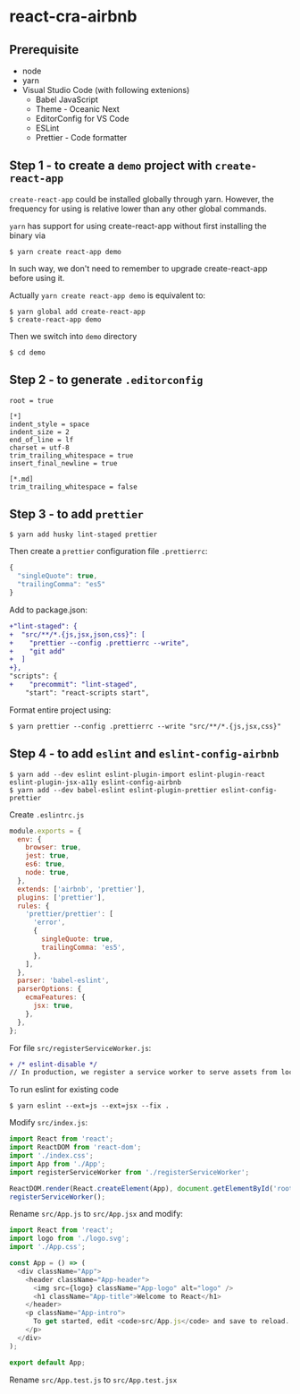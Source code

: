 # react-cra-airbnb

## Prerequisite

* node
* yarn
* Visual Studio Code (with following extenions)
  * Babel JavaScript
  * Theme - Oceanic Next
  * EditorConfig for VS Code
  * ESLint
  * Prettier - Code formatter

## Step 1 - to create a `demo` project with `create-react-app`

`create-react-app` could be installed globally through yarn. However, the frequency for using is relative lower than any other global commands. 

`yarn` has support for using create-react-app without first installing the binary via

```shell
$ yarn create react-app demo
```

In such way, we don't need to remember to upgrade create-react-app before using it.

Actually `yarn create react-app demo` is equivalent to:

```shell
$ yarn global add create-react-app
$ create-react-app demo
```

Then we switch into `demo` directory
```shell
$ cd demo
```

## Step 2 - to generate `.editorconfig`

```
root = true

[*]
indent_style = space
indent_size = 2
end_of_line = lf
charset = utf-8
trim_trailing_whitespace = true
insert_final_newline = true

[*.md]
trim_trailing_whitespace = false
```

## Step 3 - to add `prettier`

```shell
$ yarn add husky lint-staged prettier
```

Then create a `prettier` configuration file `.prettierrc`:

```javascript
{
  "singleQuote": true,
  "trailingComma": "es5"
}
```

Add to package.json:

```patch
+"lint-staged": {
+  "src/**/*.{js,jsx,json,css}": [
+    "prettier --config .prettierrc --write",
+    "git add"
+  ]
+},
"scripts": {
+    "precommit": "lint-staged",
    "start": "react-scripts start",
```

Format entire project using:

```shell
$ yarn prettier --config .prettierrc --write "src/**/*.{js,jsx,css}"
```

## Step 4 - to add `eslint` and `eslint-config-airbnb`

```shell
$ yarn add --dev eslint eslint-plugin-import eslint-plugin-react eslint-plugin-jsx-a11y eslint-config-airbnb
$ yarn add --dev babel-eslint eslint-plugin-prettier eslint-config-prettier
```

Create `.eslintrc.js`
```javascript
module.exports = {
  env: {
    browser: true,
    jest: true,
    es6: true,
    node: true,
  },
  extends: ['airbnb', 'prettier'],
  plugins: ['prettier'],
  rules: {
    'prettier/prettier': [
      'error',
      {
        singleQuote: true,
        trailingComma: 'es5',
      },
    ],
  },
  parser: 'babel-eslint',
  parserOptions: {
    ecmaFeatures: {
      jsx: true,
    },
  },
};

```

For file `src/registerServiceWorker.js`:
```patch
+ /* eslint-disable */
// In production, we register a service worker to serve assets from local cache.
```

To run eslint for existing code
```shell
$ yarn eslint --ext=js --ext=jsx --fix .
```

Modify `src/index.js`:
```javascript
import React from 'react';
import ReactDOM from 'react-dom';
import './index.css';
import App from './App';
import registerServiceWorker from './registerServiceWorker';

ReactDOM.render(React.createElement(App), document.getElementById('root'));
registerServiceWorker();
```

Rename `src/App.js` to `src/App.jsx` and modify:

```javascript
import React from 'react';
import logo from './logo.svg';
import './App.css';

const App = () => (
  <div className="App">
    <header className="App-header">
      <img src={logo} className="App-logo" alt="logo" />
      <h1 className="App-title">Welcome to React</h1>
    </header>
    <p className="App-intro">
      To get started, edit <code>src/App.js</code> and save to reload.
    </p>
  </div>
);

export default App;

```

Rename `src/App.test.js` to `src/App.test.jsx`
